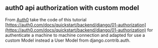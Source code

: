 ## auth0 api authorization with custom model

From [Auth0](https://auth0.com/) take the code of this tutorial [https://auth0.com/docs/quickstart/backend/django/01-authorization](https://auth0.com/docs/quickstart/backend/django/01-authorization) for authenticate a machine to machine connection and adapted for use a custom Model instead a User Model from django.contrib.auth.

